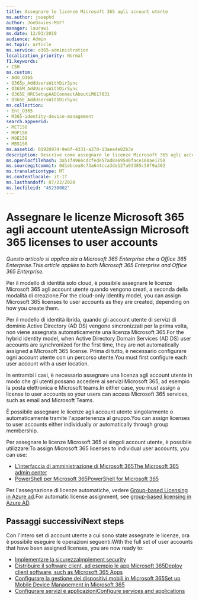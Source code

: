 ```yaml
---
title: Assegnare le licenze Microsoft 365 agli account utente
ms.author: josephd
author: JoeDavies-MSFT
manager: laurawi
ms.date: 12/03/2019
audience: Admin
ms.topic: article
ms.service: o365-administration
localization_priority: Normal
f1.keywords:
- CSH
ms.custom:
- Adm_O365
- O365p_AddUsersWithDirSync
- O365M_AddUsersWithDirSync
- O365E_HRCSetupAADConnectAboutLM617031
- O365E_AddUsersWithDirSync
ms.collection:
- Ent_O365
- M365-identity-device-management
search.appverid:
- MET150
- MOP150
- MOE150
- MBS150
ms.assetid: 01920974-9e6f-4331-a370-13aea4e82b3e
description: Descrive come assegnare le licenze Microsoft 365 agli account utente, individualmente o in base all'appartenenza ai gruppi.
ms.openlocfilehash: 3a51f4966cdcfede57ad8a69546face160ae1750
ms.sourcegitcommit: 0d1ebcea8c73a644cca3de127a93385c58f9a302
ms.translationtype: MT
ms.contentlocale: it-IT
ms.lasthandoff: 07/22/2020
ms.locfileid: "45230002"
---
```

# <a name="assign-microsoft-365-licenses-to-user-accounts"></a><span data-ttu-id="31dae-103">Assegnare le licenze Microsoft 365 agli account utente</span><span class="sxs-lookup"><span data-stu-id="31dae-103">Assign Microsoft 365 licenses to user accounts</span></span>

<span data-ttu-id="31dae-104">*Questo articolo si applica sia a Microsoft 365 Enterprise che a Office 365 Enterprise.*</span><span class="sxs-lookup"><span data-stu-id="31dae-104">*This article applies to both Microsoft 365 Enterprise and Office 365 Enterprise.*</span></span>

<span data-ttu-id="31dae-105">Per il modello di identità solo cloud, è possibile assegnare le licenze Microsoft 365 agli account utente quando vengono creati, a seconda della modalità di creazione.</span><span class="sxs-lookup"><span data-stu-id="31dae-105">For the cloud-only identity model, you can assign Microsoft 365 licenses to user accounts as they are created, depending on how you create them.</span></span>

<span data-ttu-id="31dae-106">Per il modello di identità ibrida, quando gli account utente di servizi di dominio Active Directory (AD DS) vengono sincronizzati per la prima volta, non viene assegnata automaticamente una licenza Microsoft 365.</span><span class="sxs-lookup"><span data-stu-id="31dae-106">For the hybrid identity model, when Active Directory Domain Services (AD DS) user accounts are synchronized for the first time, they are not automatically assigned a Microsoft 365 license.</span></span> <span data-ttu-id="31dae-107">Prima di tutto, è necessario configurare ogni account utente con un percorso utente.</span><span class="sxs-lookup"><span data-stu-id="31dae-107">You must first configure each user account with a user location.</span></span>

<span data-ttu-id="31dae-108">In entrambi i casi, è necessario assegnare una licenza agli account utente in modo che gli utenti possano accedere ai servizi Microsoft 365, ad esempio la posta elettronica e Microsoft teams.</span><span class="sxs-lookup"><span data-stu-id="31dae-108">In either case, you must assign a license to user accounts so your users can access Microsoft 365 services, such as email and Microsoft Teams.</span></span>

<span data-ttu-id="31dae-109">È possibile assegnare le licenze agli account utente singolarmente o automaticamente tramite l'appartenenza al gruppo.</span><span class="sxs-lookup"><span data-stu-id="31dae-109">You can assign licenses to user accounts either individually or automatically through group membership.</span></span>

<span data-ttu-id="31dae-110">Per assegnare le licenze Microsoft 365 ai singoli account utente, è possibile utilizzare:</span><span class="sxs-lookup"><span data-stu-id="31dae-110">To assign Microsoft 365 licenses to individual user accounts, you can use:</span></span>

- [<span data-ttu-id="31dae-111">L'interfaccia di amministrazione di Microsoft 365</span><span class="sxs-lookup"><span data-stu-id="31dae-111">The Microsoft 365 admin center</span></span>](https://docs.microsoft.com/microsoft-365/admin/manage/assign-licenses-to-users)
- [<span data-ttu-id="31dae-112">PowerShell per Microsoft 365</span><span class="sxs-lookup"><span data-stu-id="31dae-112">PowerShell for Microsoft 365</span></span>](https://docs.microsoft.com/office365/enterprise/powershell/assign-licenses-to-user-accounts-with-office-365-powershell)

<span data-ttu-id="31dae-113">Per l'assegnazione di licenze automatiche, vedere [Group-based Licensing in Azure ad](https://docs.microsoft.com/azure/active-directory/fundamentals/active-directory-licensing-whatis-azure-portal).</span><span class="sxs-lookup"><span data-stu-id="31dae-113">For automatic license assignment, see [group-based licensing in Azure AD](https://docs.microsoft.com/azure/active-directory/fundamentals/active-directory-licensing-whatis-azure-portal).</span></span>

## <a name="next-steps"></a><span data-ttu-id="31dae-114">Passaggi successivi</span><span class="sxs-lookup"><span data-stu-id="31dae-114">Next steps</span></span>

<span data-ttu-id="31dae-115">Con l'intero set di account utente a cui sono state assegnate le licenze, ora è possibile eseguire le operazioni seguenti:</span><span class="sxs-lookup"><span data-stu-id="31dae-115">With the full set of user accounts that have been assigned licenses, you are now ready to:</span></span>

- [<span data-ttu-id="31dae-116">Implementare la sicurezza</span><span class="sxs-lookup"><span data-stu-id="31dae-116">Implement security</span></span>](https://docs.microsoft.com/microsoft-365/security/office-365-security/security-roadmap)
- [<span data-ttu-id="31dae-117">Distribuire il software client, ad esempio le app Microsoft 365</span><span class="sxs-lookup"><span data-stu-id="31dae-117">Deploy client software, such as Microsoft 365 Apps</span></span>](https://docs.microsoft.com/DeployOffice/deployment-guide-microsoft-365-apps)
- [<span data-ttu-id="31dae-118">Configurare la gestione dei dispositivi mobili in Microsoft 365</span><span class="sxs-lookup"><span data-stu-id="31dae-118">Set up Mobile Device Management in Microsoft 365</span></span>](https://support.office.com/article/set-up-mobile-device-management-mdm-in-office-365-dd892318-bc44-4eb1-af00-9db5430be3cd)
- [<span data-ttu-id="31dae-119">Configurare servizi e applicazioni</span><span class="sxs-lookup"><span data-stu-id="31dae-119">Configure services and applications</span></span>](configure-services-and-applications.md)
